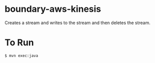 boundary-aws-kinesis
====================

Creates a stream and writes to the stream and then deletes the stream.

To Run
======
```
$ mvn exec:java
```

